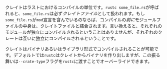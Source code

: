 <!-- A crate is a compilation unit in Rust. Whenever `rustc some_file.rs` is called,
`some_file.rs` is treated as the *crate file*. If `some_file.rs` has `mod`
declarations in it, then the contents of the module files will get merged with
the crate file *before* running the compiler over it. In other words, modules
do *not* get compiled individually, only crates get compiled. -->
クレイトはラストにおけるコンパイルの単位です。`rustc some_file.rs`が呼ばれると、`some_file.rs`は必ず*クレイトファイル*として扱われます。もし`some_file.rs`が`mod`宣言を含んでいるのならば、コンパイルの*前に*モジュールファイルの中身は、クレイトファイルと結合されます。言い換えると、それぞれのモジュールが独立にコンパイルされるということはありませんが、それぞれのクレートは互いに独立にコンパイルされるということです。

<!-- A crate can be compiled into a binary or into a library. By default, `rustc`
will produce a binary from a crate. This behavior can be overridden by passing
the `--crate-type` flag to `rustc`. -->
クレイトはバイナリあるいはライブラリ形式でコンパイルされることが可能です。デフォルトでは`rustc`はクレイトからバイナリを作り出しますが、この振る舞いは`--crate-type`フラグを`rustc`に渡すことでオーバーライドできます。
